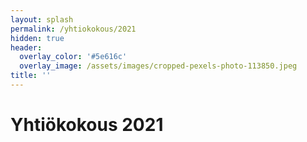 ```yaml
---
layout: splash
permalink: /yhtiokokous/2021
hidden: true
header:
  overlay_color: '#5e616c'
  overlay_image: /assets/images/cropped-pexels-photo-113850.jpeg
title: ''
---
```


# Yhtiökokous 2021
